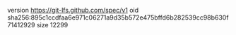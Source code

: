 version https://git-lfs.github.com/spec/v1
oid sha256:895c1ccdfaa6e971c06271a9d35b572e475bffd6b282539cc98b630f71412929
size 12299
